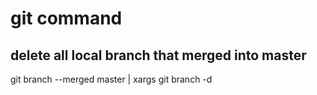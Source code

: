# git command

## delete all local branch that merged into master
git branch --merged master | xargs git branch -d
